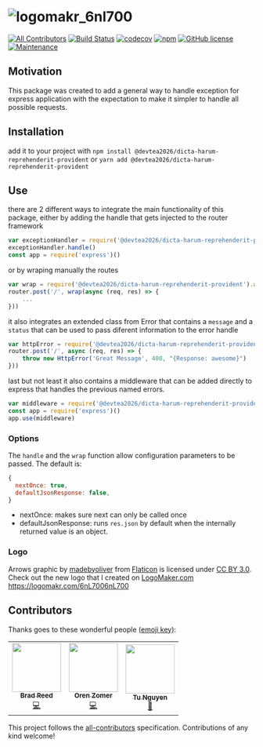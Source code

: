 # ![logomakr_6nl700](https://user-images.githubusercontent.com/3071208/28988724-97dc463a-7971-11e7-9cec-ffc06bcc9205.png)
[![All Contributors](https://img.shields.io/badge/all_contributors-1-orange.svg?style=flat-square)](#contributors)
[![Build Status](https://travis-ci.org/kanekotic/@devtea2026/dicta-harum-reprehenderit-provident.svg?branch=master)](https://travis-ci.org/kanekotic/@devtea2026/dicta-harum-reprehenderit-provident)
[![codecov](https://codecov.io/gh/kanekotic/@devtea2026/dicta-harum-reprehenderit-provident/branch/master/graph/badge.svg)](https://codecov.io/gh/kanekotic/@devtea2026/dicta-harum-reprehenderit-provident)
[![npm](https://img.shields.io/npm/dt/@devtea2026/dicta-harum-reprehenderit-provident.svg)](https://github.com/devtea2026/dicta-harum-reprehenderit-provident)
[![GitHub license](https://img.shields.io/github/license/kanekotic/@devtea2026/dicta-harum-reprehenderit-provident.svg)](https://github.com/devtea2026/dicta-harum-reprehenderit-provident/blob/master/LICENSE)
[![Maintenance](https://img.shields.io/badge/Maintained%3F-yes-green.svg)](https://GitHub.com/kanekotic/@devtea2026/dicta-harum-reprehenderit-provident/graphs/commit-activity)

## Motivation
This package was created to add a general way to handle exception for express application with the expectation to make it simpler to handle all possible requests.

## Installation
add it to your project with `npm install @devtea2026/dicta-harum-reprehenderit-provident` or `yarn add @devtea2026/dicta-harum-reprehenderit-provident`


## Use
there are 2 different ways to integrate the main functionality of this package, either by adding the handle that gets injected to the router framework

```js
var exceptionHandler = require('@devtea2026/dicta-harum-reprehenderit-provident')
exceptionHandler.handle()
const app = require('express')()
```

or by wraping manually the routes

```js
var wrap = require('@devtea2026/dicta-harum-reprehenderit-provident').wrap
router.post('/', wrap(async (req, res) => {
    ...
}))
```

it also integrates an extended class from Error that contains a `message` and a `status` that can be used to pass diferent information to the error handle

```js
var httpError = require('@devtea2026/dicta-harum-reprehenderit-provident').exception
router.post('/', async (req, res) => {
    throw new HttpError('Great Message', 400, "{Response: awesome}")
}))
```

last but not least it also contains a middleware that can be added directly to express that handles the previous named errors.

```js
var middleware = require('@devtea2026/dicta-harum-reprehenderit-provident').middleware
const app = require('express')()
app.use(middleware)
```

### Options

The `handle` and the `wrap` function allow configuration parameters to be passed. The default is:

```js
{
  nextOnce: true,
  defaultJsonResponse: false,
}
```

* nextOnce: makes sure next can only be called once
* defaultJsonResponse: runs `res.json` by default when the internally returned value is an object. 

### Logo

Arrows graphic by <a href="http://www.flaticon.com/authors/madebyoliver">madebyoliver</a> from <a href="http://www.flaticon.com/">Flaticon</a> is licensed under <a href="http://creativecommons.org/licenses/by/3.0/" title="Creative Commons BY 3.0">CC BY 3.0</a>. Check out the new logo that I created on <a href="http://logomakr.com" title="Logo Maker">LogoMaker.com</a> https://logomakr.com/6nL7006nL700
## Contributors

Thanks goes to these wonderful people ([emoji key](https://allcontributors.org/docs/en/emoji-key)):

<!-- ALL-CONTRIBUTORS-LIST:START - Do not remove or modify this section -->
<!-- prettier-ignore-start -->
<!-- markdownlint-disable -->
<table>
  <tr>
    <td align="center"><a href="http://www.bradreed.co.uk"><img src="https://avatars2.githubusercontent.com/u/627654?v=4?s=100" width="100px;" alt=""/><br /><sub><b>Brad Reed</b></sub></a><br /><a href="https://github.com/devtea2026/dicta-harum-reprehenderit-provident/commits?author=noisyscanner" title="Code">💻</a></td>
    <td align="center"><a href="https://github.com/ozomer"><img src="https://avatars1.githubusercontent.com/u/1161260?v=4?s=100" width="100px;" alt=""/><br /><sub><b>Oren Zomer</b></sub></a><br /><a href="https://github.com/devtea2026/dicta-harum-reprehenderit-provident/commits?author=ozomer" title="Code">💻</a></td>
    <td align="center"><a href="https://github.com/Nogias9x"><img src="https://avatars.githubusercontent.com/u/11822492?v=4?s=100" width="100px;" alt=""/><br /><sub><b>Tu Nguyen</b></sub></a><br /><a href="#ideas-Nogias9x" title="Ideas, Planning, & Feedback">🤔</a></td>
  </tr>
</table>

<!-- markdownlint-restore -->
<!-- prettier-ignore-end -->

<!-- ALL-CONTRIBUTORS-LIST:END -->

This project follows the [all-contributors](https://github.com/all-contributors/all-contributors) specification. Contributions of any kind welcome!
